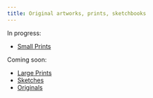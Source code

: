 ```yaml
---
title: Original artworks, prints, sketchbooks
---
```


In progress:

* [Small Prints](/small-prints)

Coming soon:

* [Large Prints](/large-prints)
* [Sketches](sketches)
* [Originals](/originals)

